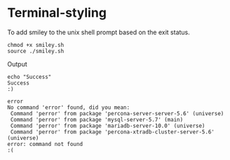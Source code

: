 # Terminal-styling
To add smiley to the unix shell prompt based on the exit status.
```
chmod +x smiley.sh
source ./smiley.sh
```
Output
```
echo "Success"
Success
:)

error
No command 'error' found, did you mean:
 Command 'perror' from package 'percona-server-server-5.6' (universe)
 Command 'perror' from package 'mysql-server-5.7' (main)
 Command 'perror' from package 'mariadb-server-10.0' (universe)
 Command 'perror' from package 'percona-xtradb-cluster-server-5.6' (universe)
error: command not found
:(
```

